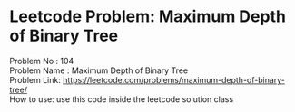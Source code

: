 # Leetcode Problem: Maximum Depth of Binary Tree
Problem No : 104<br/>
Problem Name : Maximum Depth of Binary Tree<br/>
Problem Link: https://leetcode.com/problems/maximum-depth-of-binary-tree/<br/>
How to use: use this code inside the leetcode solution class
